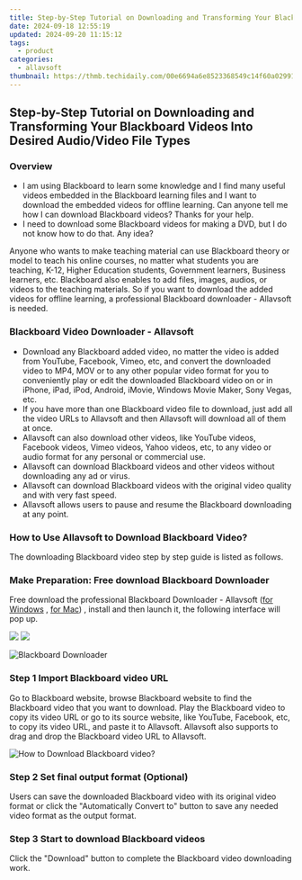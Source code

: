 ```yaml
---
title: Step-by-Step Tutorial on Downloading and Transforming Your Blackboard Videos Into Desired Audio/Video File Types
date: 2024-09-18 12:55:19
updated: 2024-09-20 11:15:12
tags:
  - product
categories:
  - allavsoft
thumbnail: https://thmb.techidaily.com/00e6694a6e8523368549c14f60a0299171aaa265941fbab1955d445021800a72.jpg
---
```


## Step-by-Step Tutorial on Downloading and Transforming Your Blackboard Videos Into Desired Audio/Video File Types

### Overview

* I am using Blackboard to learn some knowledge and I find many useful videos embedded in the Blackboard learning files and I want to download the embedded videos for offline learning. Can anyone tell me how I can download Blackboard videos? Thanks for your help.
* I need to download some Blackboard videos for making a DVD, but I do not know how to do that. Any idea?

Anyone who wants to make teaching material can use Blackboard theory or model to teach his online courses, no matter what students you are teaching, K-12, Higher Education students, Government learners, Business learners, etc. Blackboard also enables to add files, images, audios, or videos to the teaching materials. So if you want to download the added videos for offline learning, a professional Blackboard downloader - Allavsoft is needed.

### Blackboard Video Downloader - Allavsoft

* Download any Blackboard added video, no matter the video is added from YouTube, Facebook, Vimeo, etc, and convert the downloaded video to MP4, MOV or to any other popular video format for you to conveniently play or edit the downloaded Blackboard video on or in iPhone, iPad, iPod, Android, iMovie, Windows Movie Maker, Sony Vegas, etc.
* If you have more than one Blackboard video file to download, just add all the video URLs to Allavsoft and then Allavsoft will download all of them at once.
* Allavsoft can also download other videos, like YouTube videos, Facebook videos, Vimeo videos, Yahoo videos, etc, to any video or audio format for any personal or commercial use.
* Allavsoft can download Blackboard videos and other videos without downloading any ad or virus.
* Allavsoft can download Blackboard videos with the original video quality and with very fast speed.
* Allavsoft allows users to pause and resume the Blackboard downloading at any point.

### How to Use Allavsoft to Download Blackboard Video?

The downloading Blackboard video step by step guide is listed as follows.

### Make Preparation: Free download Blackboard Downloader

Free download the professional Blackboard Downloader - Allavsoft ([for Windows](https://tools.techidaily.com/allavsoft/products/) , [for Mac](https://tools.techidaily.com/allavsoft/products/)) , install and then launch it, the following interface will pop up.

[![](https://www.allavsoft.com/how-to/../images/how-to/free-download-win.jpg)](https://tools.techidaily.com/allavsoft/products/) [![](https://www.allavsoft.com/how-to/../images/how-to/free-download-mac.jpg)](https://tools.techidaily.com/allavsoft/products/)

![Blackboard Downloader](https://www.allavsoft.com/how-to/../images/allavsoft/screen-shot-600.jpg)

### Step 1 Import Blackboard video URL

Go to Blackboard website, browse Blackboard website to find the Blackboard video that you want to download. Play the Blackboard video to copy its video URL or go to its source website, like YouTube, Facebook, etc, to copy its video URL, and paste it to Allavsoft. Allavsoft also supports to drag and drop the Blackboard video URL to Allavsoft.

![How to Download Blackboard video?](https://www.allavsoft.com/how-to/../images/how-to/download-rtmp-video/download-rtmp-video.jpg)

### Step 2 Set final output format (Optional)

Users can save the downloaded Blackboard video with its original video format or click the "Automatically Convert to" button to save any needed video format as the output format.

### Step 3 Start to download Blackboard videos

Click the "Download" button to complete the Blackboard video downloading work.

<ins class="adsbygoogle"
     style="display:block"
     data-ad-format="autorelaxed"
     data-ad-client="ca-pub-7571918770474297"
     data-ad-slot="1223367746"></ins>



<ins class="adsbygoogle"
     style="display:block"
     data-ad-client="ca-pub-7571918770474297"
     data-ad-slot="8358498916"
     data-ad-format="auto"
     data-full-width-responsive="true"></ins>

